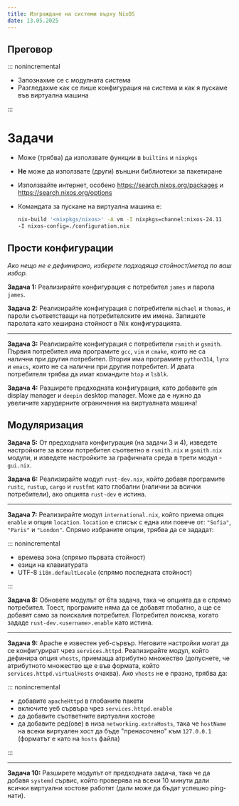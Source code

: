 ```yaml
---
title: Изграждане на системи върху NixOS
date: 13.05.2025
---
```


## Преговор

::: nonincremental

- Запознахме се с модулната система
- Разгледахме как се пише конфигурация на система и как я пускаме във виртуална машина

:::

# Задачи

- Може (трябва) да използвате функции в `builtins` и `nixpkgs`

- **Не** може да използвате (други) външни библиотеки за пакетиране

- Използвайте интернет, особено <https://search.nixos.org/packages> и <https://search.nixos.org/options>

- Командата за пускане на виртуална машина е:

  ```sh
  nix-build '<nixpkgs/nixos>' -A vm -I nixpkgs=channel:nixos-24.11
  -I nixos-config=./configuration.nix
  ```

## Прости конфигурации

*Ако нещо не е дефинирано, изберете подходяща стойност/метод по ваш избор.*

**Задача 1:** Реализирайте конфигурация с потребител `james` и парола `james`.

**Задача 2:** Реализирайте конфигурация с потребители `michael` и `thomas`, и пароли съответстващи на потребителските им имена.
Запишете паролата като хеширана стойност в Nix конфигурацията.

---

**Задача 3:** Реализирайте конфигурация с потребители `rsmith` и `gsmith`.
Първия потребител има програмите `gcc`, `vim` и `cmake`, които не са налични при другия потребител.
Втория има програмите `python314`, `lynx` и `emacs`, които не са налични при другия потребител.
И двата потребителя трябва да имат командите `htop` и `lsblk`.

**Задача 4:** Разширете предходната конфигурация, като добавите `gdm` display manager и `deepin` desktop manager.
Може да е нужно да увеличите харудерните ограничения на виртуалната машина!

## Модуляризация

**Задача 5:** От предходната конфигурация (на задачи 3 и 4), изведете настройките за всеки потребител съответно в `rsmith.nix` и `gsmith.nix` модули, и изведете настройките за графичната среда в трети модул - `gui.nix`.

**Задача 6:** Реализирайте модул `rust-dev.nix`, който добавя програмите `rustc`, `rustup`, `cargo` и `rustfmt` като глобални (налични за всички потребители), ако опцията `rust-dev` е истина.

---

**Задача 7:** Реализирайте модул `international.nix`, който приема опция `enable` и опция `location`.
`location` е списък с една или повече от: `"Sofia"`, `"Paris"` и `"London"`.
Спрямо избраните опции, трябва да се зададат:

::: nonincremental

- времева зона (спрямо първата стойност)
- езици на клавиатурата
- UTF-8 `i18n.defaultLocale` (спрямо последната стойност)

:::

**Задача 8:** Обновете модулът от 6та задача, така че опцията да е спрямо потребител.
Тоест, програмите няма да се добавят глобално, а ще се добавят само за поискалия потребител.
Потребител поисква, когато зададе `rust-dev.<username>.enable` като истина.

---

**Задача 9:** Apache е известен уеб-сървър.
Неговите настройки могат да се конфигурират чрез `services.httpd`.
Реализирайте модул, който дефинира опция `vhosts`, приемаща атрибутно множество (допуснете, че атрибутното множество ще е във формата, който `services.httpd.virtualHosts` очаква).
Ако `vhosts` не е празно, трябва да:

::: nonincremental

- добавите `apacheHttpd` в глобаните пакети
- включите уеб сървъра чрез `services.httpd.enable`
- да добавите съответните виртуални хостове
- да добавите ред(ове) в низа `networking.extraHosts`, така че `hostName` на всеки виртуален хост да бъде "пренасочено" към `127.0.0.1` (форматът е като на `hosts` файла)

:::

---

**Задача 10:** Разширете модулът от предходната задача, така че да добавя `systemd` сървис, който проверява на всеки 10 минути дали всички виртуални хостове работят (дали може да бъдат успешно ping-нати).
